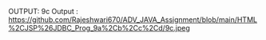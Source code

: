 OUTPUT:
9c Output : https://github.com/Rajeshwari670/ADV_JAVA_Assignment/blob/main/HTML%2CJSP%26JDBC_Prog_9a%2Cb%2Cc%2Cd/9c.jpeg


